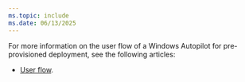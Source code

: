 ```yaml
---
ms.topic: include
ms.date: 06/13/2025
---
```


<!-- This file is shared by the following articles:

pre-provisioning/azure-ad-join-user-flow.md
pre-provisioning/hybrid-azure-ad-join-user-flow.md

Headings are driven by article context. -->

For more information on the user flow of a Windows Autopilot for pre-provisioned deployment, see the following articles:

- [User flow](/autopilot/pre-provision#user-flow).